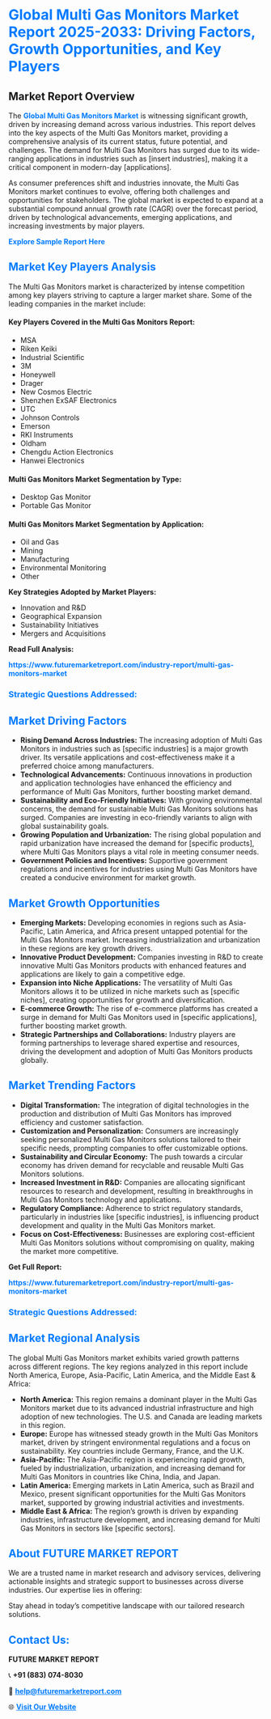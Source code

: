 <h1 style="color: #007BFF;">Global Multi Gas Monitors Market Report 2025-2033: Driving Factors, Growth Opportunities, and Key Players</h1>

<section id="overview">
<h2>Market Report Overview</h2>
<p>The <a href="https://www.futuremarketreport.com/industry-report/multi-gas-monitors-market" style="color: #007BFF; text-decoration: none;"><strong>Global Multi Gas Monitors Market</strong></a> is witnessing significant growth, driven by increasing demand across various industries. This report delves into the key aspects of the Multi Gas Monitors market, providing a comprehensive analysis of its current status, future potential, and challenges. The demand for Multi Gas Monitors has surged due to its wide-ranging applications in industries such as [insert industries], making it a critical component in modern-day [applications].</p>
<p>As consumer preferences shift and industries innovate, the Multi Gas Monitors market continues to evolve, offering both challenges and opportunities for stakeholders. The global market is expected to expand at a substantial compound annual growth rate (CAGR) over the forecast period, driven by technological advancements, emerging applications, and increasing investments by major players.</p>
</section>

<section id="overview">
<p><a href="https://www.futuremarketreport.com/request-sample/reportId=25971" style="color: #007BFF; text-decoration: none;"><strong>Explore Sample Report Here</strong></a></p>
</section>

<section id="key-players">
<h2 style="color: #007BFF;">Market Key Players Analysis</h2>
<p>The Multi Gas Monitors market is characterized by intense competition among key players striving to capture a larger market share. Some of the leading companies in the market include:</p>
<h4>Key Players Covered in the Multi Gas Monitors Report:</h4>
<ul><li>MSA</li><li>Riken Keiki</li><li>Industrial Scientific</li><li>3M</li><li>Honeywell</li><li>Drager</li><li>New Cosmos Electric</li><li>Shenzhen ExSAF Electronics</li><li>UTC</li><li>Johnson Controls</li><li>Emerson</li><li>RKI Instruments</li><li>Oldham</li><li>Chengdu Action Electronics</li><li>Hanwei Electronics</li></ul>
<h4>Multi Gas Monitors Market Segmentation by Type:</h4>
<ul><li>Desktop Gas Monitor</li><li>Portable Gas Monitor</li></ul>

<h4>Multi Gas Monitors Market Segmentation by Application:</h4>
<ul><li>Oil and Gas</li><li>Mining</li><li>Manufacturing</li><li>Environmental Monitoring</li><li>Other</li></ul>
<p><strong>Key Strategies Adopted by Market Players:</strong></p>
<ul>
<li>Innovation and R&D</li>
<li>Geographical Expansion</li>
<li>Sustainability Initiatives</li>
<li>Mergers and Acquisitions</li>
</ul>
</section>

<section>
<p><strong>Read Full Analysis: </strong></p><a href="https://www.futuremarketreport.com/industry-report/multi-gas-monitors-market" style="color: #007BFF; text-decoration: none;"><strong>https://www.futuremarketreport.com/industry-report/multi-gas-monitors-market</strong></a>
<h3 style="color: #007BFF;">Strategic Questions Addressed:</h3>
</section>

<section id="driving-factors">
<h2 style="color: #007BFF;">Market Driving Factors</h2>
<ul>
<li><strong>Rising Demand Across Industries:</strong> The increasing adoption of Multi Gas Monitors in industries such as [specific industries] is a major growth driver. Its versatile applications and cost-effectiveness make it a preferred choice among manufacturers.</li>
<li><strong>Technological Advancements:</strong> Continuous innovations in production and application technologies have enhanced the efficiency and performance of Multi Gas Monitors, further boosting market demand.</li>
<li><strong>Sustainability and Eco-Friendly Initiatives:</strong> With growing environmental concerns, the demand for sustainable Multi Gas Monitors solutions has surged. Companies are investing in eco-friendly variants to align with global sustainability goals.</li>
<li><strong>Growing Population and Urbanization:</strong> The rising global population and rapid urbanization have increased the demand for [specific products], where Multi Gas Monitors plays a vital role in meeting consumer needs.</li>
<li><strong>Government Policies and Incentives:</strong> Supportive government regulations and incentives for industries using Multi Gas Monitors have created a conducive environment for market growth.</li>
</ul>
</section>

<section id="growth-opportunities">
<h2 style="color: #007BFF;">Market Growth Opportunities</h2>
<ul>
<li><strong>Emerging Markets:</strong> Developing economies in regions such as Asia-Pacific, Latin America, and Africa present untapped potential for the Multi Gas Monitors market. Increasing industrialization and urbanization in these regions are key growth drivers.</li>
<li><strong>Innovative Product Development:</strong> Companies investing in R&D to create innovative Multi Gas Monitors products with enhanced features and applications are likely to gain a competitive edge.</li>
<li><strong>Expansion into Niche Applications:</strong> The versatility of Multi Gas Monitors allows it to be utilized in niche markets such as [specific niches], creating opportunities for growth and diversification.</li>
<li><strong>E-commerce Growth:</strong> The rise of e-commerce platforms has created a surge in demand for Multi Gas Monitors used in [specific applications], further boosting market growth.</li>
<li><strong>Strategic Partnerships and Collaborations:</strong> Industry players are forming partnerships to leverage shared expertise and resources, driving the development and adoption of Multi Gas Monitors products globally.</li>
</ul>
</section>

<section id="trending-factors">
<h2 style="color: #007BFF;">Market Trending Factors</h2>
<ul>
<li><strong>Digital Transformation:</strong> The integration of digital technologies in the production and distribution of Multi Gas Monitors has improved efficiency and customer satisfaction.</li>
<li><strong>Customization and Personalization:</strong> Consumers are increasingly seeking personalized Multi Gas Monitors solutions tailored to their specific needs, prompting companies to offer customizable options.</li>
<li><strong>Sustainability and Circular Economy:</strong> The push towards a circular economy has driven demand for recyclable and reusable Multi Gas Monitors solutions.</li>
<li><strong>Increased Investment in R&D:</strong> Companies are allocating significant resources to research and development, resulting in breakthroughs in Multi Gas Monitors technology and applications.</li>
<li><strong>Regulatory Compliance:</strong> Adherence to strict regulatory standards, particularly in industries like [specific industries], is influencing product development and quality in the Multi Gas Monitors market.</li>
<li><strong>Focus on Cost-Effectiveness:</strong> Businesses are exploring cost-efficient Multi Gas Monitors solutions without compromising on quality, making the market more competitive.</li>
</ul>
</section>

<section>
<p><strong>Get Full Report: </strong></p><a href="https://www.futuremarketreport.com/industry-report/multi-gas-monitors-market" style="color: #007BFF; text-decoration: none;"><strong>https://www.futuremarketreport.com/industry-report/multi-gas-monitors-market</strong></a>
<h3 style="color: #007BFF;">Strategic Questions Addressed:</h3>
</section>


<section id="regional-analysis">
<h2 style="color: #007BFF;">Market Regional Analysis</h2>
<p>The global Multi Gas Monitors market exhibits varied growth patterns across different regions. The key regions analyzed in this report include North America, Europe, Asia-Pacific, Latin America, and the Middle East & Africa:</p>
<ul>
<li><strong>North America:</strong> This region remains a dominant player in the Multi Gas Monitors market due to its advanced industrial infrastructure and high adoption of new technologies. The U.S. and Canada are leading markets in this region.</li>
<li><strong>Europe:</strong> Europe has witnessed steady growth in the Multi Gas Monitors market, driven by stringent environmental regulations and a focus on sustainability. Key countries include Germany, France, and the U.K.</li>
<li><strong>Asia-Pacific:</strong> The Asia-Pacific region is experiencing rapid growth, fueled by industrialization, urbanization, and increasing demand for Multi Gas Monitors in countries like China, India, and Japan.</li>
<li><strong>Latin America:</strong> Emerging markets in Latin America, such as Brazil and Mexico, present significant opportunities for the Multi Gas Monitors market, supported by growing industrial activities and investments.</li>
<li><strong>Middle East & Africa:</strong> The region’s growth is driven by expanding industries, infrastructure development, and increasing demand for Multi Gas Monitors in sectors like [specific sectors].</li>
</ul>
</section>

<footer>
<h2 style="color: #007BFF;">About FUTURE MARKET REPORT</h2>
<p>We are a trusted name in market research and advisory services, delivering actionable insights and strategic support to businesses across diverse industries. Our expertise lies in offering:</p>

<p>Stay ahead in today’s competitive landscape with our tailored research solutions.</p>

<h2 style="color: #007BFF;">Contact Us:</h2>
<p><strong>FUTURE MARKET REPORT</strong></p>
<p>📞 <strong>+91 (883) 074-8030</strong></p>
<p>📧 <strong><a href="mailto:help@futuremarketreport.com" style="color: #007BFF;">help@futuremarketreport.com</a></strong></p>
<p>🌐 <strong><a href="https://www.futuremarketreport.com/" style="color: #007BFF;">Visit Our Website</a></strong></p>
</footer>